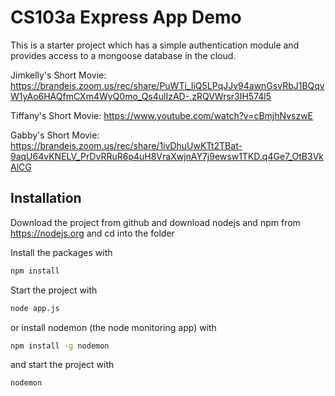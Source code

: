 # CS103a Express App Demo

This is a starter project which has a simple authentication module 
and provides access to a mongoose database in the cloud.

Jimkelly's Short Movie: https://brandeis.zoom.us/rec/share/PuWTi_IiQ5LPqJJv94awnGsvRbJ1BQqvW1yAo6HAQfmCXm4WyQ0mo_Qs4ulIzAD-.zRQVWrsr3IH574l5




Tiffany's Short Movie: https://www.youtube.com/watch?v=cBmjhNvszwE




Gabby's Short Movie: https://brandeis.zoom.us/rec/share/1ivDhuUwKTt2TBat-9aqU64vKNELV_PrDvRRuR6p4uH8VraXwjnAY7j9ewsw1TKD.q4Ge7_OtB3VkAlCG


## Installation
Download the project from github and download nodejs and npm from https://nodejs.org
and cd into the folder

Install the packages with
``` bash
npm install
```
Start the project with
``` bash
node app.js
```
or install nodemon (the node monitoring app) with
``` bash
npm install -g nodemon
```
and start the project with
``` bash
nodemon
```

